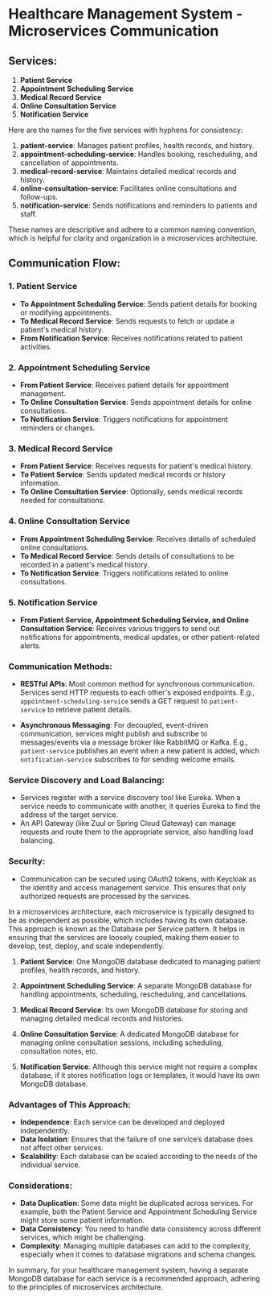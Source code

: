  


# Healthcare Management System - Microservices Communication


## Services:

1. **Patient Service**
2. **Appointment Scheduling Service**
3. **Medical Record Service**
4. **Online Consultation Service**
5. **Notification Service**

Here are the names for the five services with hyphens for consistency:

1. **patient-service**: Manages patient profiles, health records, and history.
2. **appointment-scheduling-service**: Handles booking, rescheduling, and cancellation of appointments.
3. **medical-record-service**: Maintains detailed medical records and history.
4. **online-consultation-service**: Facilitates online consultations and follow-ups.
5. **notification-service**: Sends notifications and reminders to patients and staff.

These names are descriptive and adhere to a common naming convention, which is helpful for clarity and organization in a microservices architecture.

## Communication Flow:

### 1. Patient Service
- **To Appointment Scheduling Service**: Sends patient details for booking or modifying appointments.
- **To Medical Record Service**: Sends requests to fetch or update a patient's medical history.
- **From Notification Service**: Receives notifications related to patient activities.

### 2. Appointment Scheduling Service
- **From Patient Service**: Receives patient details for appointment management.
- **To Online Consultation Service**: Sends appointment details for online consultations.
- **To Notification Service**: Triggers notifications for appointment reminders or changes.

### 3. Medical Record Service
- **From Patient Service**: Receives requests for patient's medical history.
- **To Patient Service**: Sends updated medical records or history information.
- **To Online Consultation Service**: Optionally, sends medical records needed for consultations.

### 4. Online Consultation Service
- **From Appointment Scheduling Service**: Receives details of scheduled online consultations.
- **To Medical Record Service**: Sends details of consultations to be recorded in a patient's medical history.
- **To Notification Service**: Triggers notifications related to online consultations.

### 5. Notification Service
- **From Patient Service, Appointment Scheduling Service, and Online Consultation Service**: Receives various triggers to send out notifications for appointments, medical updates, or other patient-related alerts.

### Communication Methods:

- **RESTful APIs**: Most common method for synchronous communication. Services send HTTP requests to each other's exposed endpoints. E.g., `appointment-scheduling-service` sends a GET request to `patient-service` to retrieve patient details.

- **Asynchronous Messaging**: For decoupled, event-driven communication, services might publish and subscribe to messages/events via a message broker like RabbitMQ or Kafka. E.g., `patient-service` publishes an event when a new patient is added, which `notification-service` subscribes to for sending welcome emails.

### Service Discovery and Load Balancing:

- Services register with a service discovery tool like Eureka. When a service needs to communicate with another, it queries Eureka to find the address of the target service.
- An API Gateway (like Zuul or Spring Cloud Gateway) can manage requests and route them to the appropriate service, also handling load balancing.

### Security:

- Communication can be secured using OAuth2 tokens, with Keycloak as the identity and access management service. This ensures that only authorized requests are processed by the services.

In a microservices architecture, each microservice is typically designed to be as independent as possible, which includes having its own database. This approach is known as the Database per Service pattern. It helps in ensuring that the services are loosely coupled, making them easier to develop, test, deploy, and scale independently. 


1. **Patient Service**: One MongoDB database dedicated to managing patient profiles, health records, and history.

2. **Appointment Scheduling Service**: A separate MongoDB database for handling appointments, scheduling, rescheduling, and cancellations.

3. **Medical Record Service**: Its own MongoDB database for storing and managing detailed medical records and histories.

4. **Online Consultation Service**: A dedicated MongoDB database for managing online consultation sessions, including scheduling, consultation notes, etc.

5. **Notification Service**: Although this service might not require a complex database, if it stores notification logs or templates, it would have its own MongoDB database.

### Advantages of This Approach:

- **Independence**: Each service can be developed and deployed independently.
- **Data Isolation**: Ensures that the failure of one service’s database does not affect other services.
- **Scalability**: Each database can be scaled according to the needs of the individual service.

### Considerations:

- **Data Duplication**: Some data might be duplicated across services. For example, both the Patient Service and Appointment Scheduling Service might store some patient information.
- **Data Consistency**: You need to handle data consistency across different services, which might be challenging.
- **Complexity**: Managing multiple databases can add to the complexity, especially when it comes to database migrations and schema changes.

In summary, for your healthcare management system, having a separate MongoDB database for each service is a recommended approach, adhering to the principles of microservices architecture.